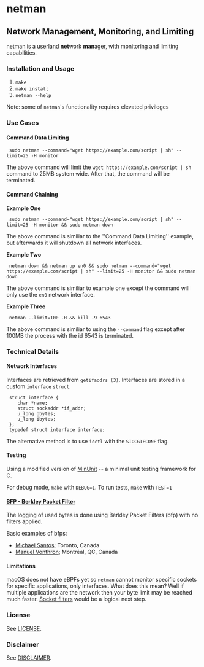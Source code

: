 # netman 
## **Net**work **Man**agement, Monitoring, and Limiting

netman is a userland **net**work **man**ager, with monitoring and limiting capabilities. 

### Installation and Usage

1. `make`
2. `make install`
3. `netman --help`

Note: some of `netman`'s functionality requires elevated privileges

### Use Cases
#### Command Data Limiting

     sudo netman --command="wget https://example.com/script | sh" --limit=25 -H monitor

The above command will limit the `wget https://example.com/script | sh` command to 25MB system wide. After that, the command will be terminated. 

#### Command Chaining
**Example One**
	 
	 sudo netman --command="wget https://example.com/script | sh" --limit=25 -H monitor && sudo netman down

The above command is similiar to the ''Command Data Limiting'' example, but afterwards it will shutdown all network interfaces.

**Example Two**

	 netman down && netman up en0 && sudo netman --command="wget https://example.com/script | sh" --limit=25 -H monitor && sudo netman down

The above command is similiar to example one except the command will only use the `en0` network interface.

**Example Three**

	 netman --limit=100 -H && kill -9 6543

The above command is similiar to using the `--command` flag except after 100MB the process with the id 6543 is terminated.


### Technical Details

#### Network Interfaces

Interfaces are retrieved from `getifaddrs (3)`. Interfaces are stored in a custom `interface` `struct`. 

     struct interface {
     	char *name;
     	struct sockaddr *if_addr;
     	u_long obytes;
     	u_long ibytes;
     };
     typedef struct interface interface;

The alternative method is to use `ioctl` with the `SIOCGIFCONF` flag. 

#### Testing

Using a modified version of [MinUnit](http://www.jera.com/techinfo/jtns/jtn002.html) -- a minimal unit testing framework for C.

For debug mode, `make` with `DEBUG=1`. To run tests, `make` with `TEST=1`

#### [BFP - Berkley Packet Filter](https://developer.apple.com/legacy/library/documentation/Darwin/Reference/ManPages/man4/bpf.4.html)

The logging of used bytes is done using Berkley Packet Filters (bfp) with no filters applied.

Basic examples of bfps: 
* [Michael Santos](https://gist.github.com/msantos/939154); Toronto, Canada
* [Manuel Vonthron](https://gist.github.com/manuelvonthron-opalrt/8559997); Montréal, QC, Canada

#### Limitations

macOS does not have eBPFs yet so `netman` cannot monitor specific sockets for specific applications, only interfaces. What does this mean? Well if multiple applications are the network then your byte limit may be reached much faster. [Socket filters](https://developer.apple.com/library/content/documentation/Darwin/Conceptual/NKEConceptual/socket_nke/socket_nke.html#//apple_ref/doc/uid/TP40001858-CH228-SW1) would be a logical next step. 

### License
See [LICENSE](./LICENSE).

### Disclaimer
See [DISCLAIMER](./LICENSE).